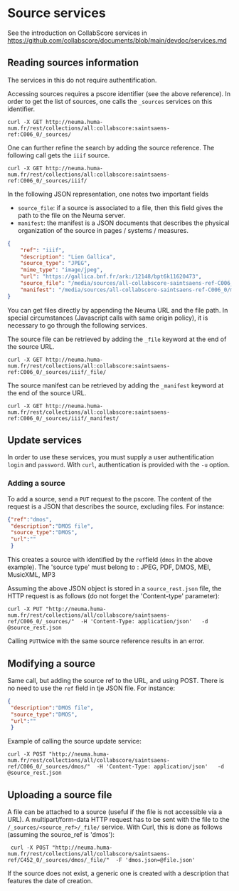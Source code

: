 # Source services

See the introduction on CollabScore services in https://github.com/collabscore/documents/blob/main/devdoc/services.md


## Reading sources information

The services in this do not require authentification.

Accessing sources requires a pscore identifier (see the above reference). In
order to get the list of sources, one  calls the ``_sources`` services
on this identifier.

```
curl -X GET http://neuma.huma-num.fr/rest/collections/all:collabscore:saintsaens-ref:C006_0/_sources/
```

One can further refine the search by adding the source reference. The following 
call gets the ```iiif```  source.

```
curl -X GET http://neuma.huma-num.fr/rest/collections/all:collabscore:saintsaens-ref:C006_0/_sources/iiif/
```

In the following JSON representation, one notes two important fields

 - ``source_file``: if a source is associated to a file, then this field
   gives the path to the file on the Neuma server.
 - ``manifest``: the
    manifest is a JSON documents that describes the physical organization of the source
    in pages / systems / measures.

```json
{
    "ref": "iiif",
    "description": "Lien Gallica",
    "source_type": "JPEG",
    "mime_type": "image/jpeg",
    "url": "https://gallica.bnf.fr/ark:/12148/bpt6k11620473",
    "source_file": "/media/sources/all-collabscore-saintsaens-ref-C006_0/dmos.json",
    "manifest": "/media/sources/all-collabscore-saintsaens-ref-C006_0/manifest.json"
}
```
You can get  files directly by appending the Neuma URL and the file path. In special
circumstances (Javascript calls with same origin policy), it is necessary to
go through the following services.

The source file can be retrieved by adding the ``_file`` keyword at the
end of the source URL.

```
curl -X GET http://neuma.huma-num.fr/rest/collections/all:collabscore:saintsaens-ref:C006_0/_sources/iiif/_file/
```

The source manifest can be retrieved by adding the ``_manifest`` keyword at the
end of the source URL.

```
curl -X GET http://neuma.huma-num.fr/rest/collections/all:collabscore:saintsaens-ref:C006_0/_sources/iiif/_manifest/
```

## Update services

In order to use these services, you must supply a user authentification ``login``
and ``password``. With ``curl``, authentication is provided with the ``-u``
option. 

### Adding a source

To add a source, send a ``PUT`` request to the pscore. The content of the request is a JSON that describes the source, excluding files. For instance:

```json
{"ref":"dmos",
 "description":"DMOS file",
 "source_type":"DMOS",
 "url":""
 }
```

This creates a source with identified by the ``ref``field (``dmos`` in the above example).
The 'source type' must belong to : JPEG, PDF, DMOS, MEI, MusicXML, MP3

Assuming the above JSON object is stored in a ``source_rest.json`` file, the HTTP request is as follows (do not forget the 'Content-type' parameter):

```
curl -X PUT "http://neuma.huma-num.fr/rest/collections/all/collabscore/saintsaens-ref/C006_0/_sources/"  -H 'Content-Type: application/json'   -d @source_rest.json
```

Calling ``PUT``twice with the same source reference results in an error.

## Modifying a source

Same call, but adding the source ref to the URL, and using POST. There is no need to use the ``ref`` field in tje JSON file. For instance:

```json
{
 "description":"DMOS file",
 "source_type":"DMOS",
 "url":""
 }
```
Example of calling the source update service:

```
curl -X POST "http://neuma.huma-num.fr/rest/collections/all/collabscore/saintsaens-ref/C006_0/_sources/dmos/"  -H 'Content-Type: application/json'   -d @source_rest.json
```


## Uploading a source file

A file can be attached to a source (useful if the file is not accessible via a URL). A multipart/form-data HTTP request has to be sent with the file to the ``/_sources/<source_ref>/_file/`` service. With Curl, this is done as follows (assuming the source_ref is 'dmos'):

```
 curl -X POST "http://neuma.huma-num.fr/rest/collections/all/collabscore/saintsaens-ref/C452_0/_sources/dmos/_file/"  -F 'dmos.json=@file.json'
```

If the source does not exist, a generic one is created with a description that features the date of creation.




